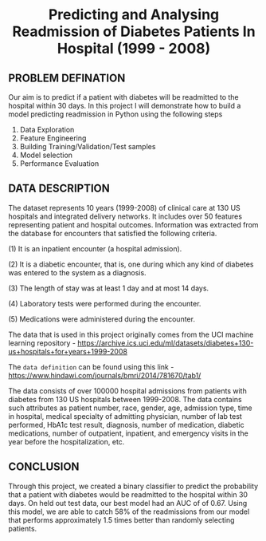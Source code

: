 # <p align = 'center'> Predicting and Analysing Readmission of Diabetes Patients In Hospital (1999 - 2008)</p>

## PROBLEM DEFINATION
Our aim is to predict if a patient with diabetes will be readmitted to the hospital within 30 days.
In this project I will demonstrate how to build a model predicting readmission in Python using the following steps

1. Data Exploration
2. Feature Engineering
3. Building Training/Validation/Test samples
4. Model selection
5. Performance Evaluation

## DATA DESCRIPTION
The dataset represents 10 years (1999-2008) of clinical care at 130 US hospitals and integrated delivery networks. It includes over 50 features representing patient and hospital outcomes. Information was extracted from the database for encounters that satisfied the following criteria.

(1) It is an inpatient encounter (a hospital admission).

(2) It is a diabetic encounter, that is, one during which any kind of diabetes was entered to the system as a diagnosis.

(3) The length of stay was at least 1 day and at most 14 days.

(4) Laboratory tests were performed during the encounter.

(5) Medications were administered during the encounter.

The data that is used in this project originally comes from the UCI machine learning repository - https://archive.ics.uci.edu/ml/datasets/diabetes+130-us+hospitals+for+years+1999-2008

The `data definition` can be found using this link - https://www.hindawi.com/journals/bmri/2014/781670/tab1/

The data consists of over 100000 hospital admissions from patients with diabetes from 130 US hospitals between 1999-2008.
The data contains such attributes as patient number, race, gender, age, admission type, time in hospital, medical specialty of admitting physician, number of lab test performed, HbA1c test result, diagnosis, number of medication, diabetic medications, number of outpatient, inpatient, and emergency visits in the year before the hospitalization, etc.


## CONCLUSION
Through this project, we created a binary classifier to predict the probability that a patient with diabetes would be readmitted to the hospital within 30 days. On held out test data, our best model had an AUC of of 0.67. Using this model, we are able to catch 58% of the readmissions from our model that performs approximately 1.5 times better than randomly selecting patients.